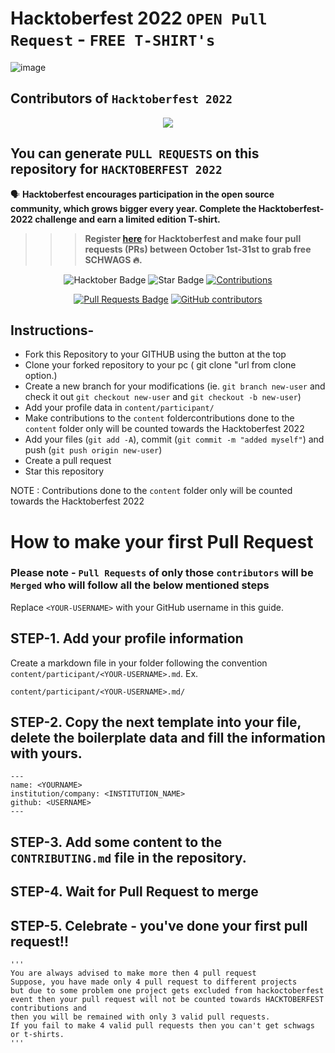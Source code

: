 # Hacktoberfest 2022 `OPEN Pull Request` - `FREE T-SHIRT's`
![image](https://user-images.githubusercontent.com/54509629/192245072-cf710b48-ee99-47b2-8446-e45d21f25c60.png)

## Contributors of `Hacktoberfest 2022`

<div align="center">

<a href="https://github.com/jvm-coder/Hacktoberfest2022_jvm-coder/graphs/contributors">
  <img src="https://contrib.rocks/image?repo=jvm-coder/Hacktoberfest2022_jvm-coder" />
</a>
  
</div>

## You can generate `PULL REQUESTS` on this repository for `HACKTOBERFEST 2022`

🗣 **Hacktoberfest encourages participation in the open source community, which grows bigger every year. Complete the Hacktoberfest-2022 challenge and earn a limited edition T-shirt.**

>>> **Register [here](https://hacktoberfest.digitalocean.com) for Hacktoberfest and make four pull requests (PRs) between October 1st-31st to grab free SCHWAGS 🔥.**

<div align="center">

<img src="https://img.shields.io/badge/hacktoberfest-2022-blueviolet" alt="Hacktober Badge"/>
 <img src="https://img.shields.io/static/v1?label=%F0%9F%8C%9F&message=If%20Useful&style=style=flat&color=BC4E99" alt="Star Badge"/>
 <a href="https://github.com/jvm-coder" ><img src="https://img.shields.io/badge/Contributions-welcome-violet.svg?style=flat&logo=git" alt="Contributions" /></a>

<a href="https://github.com/jvm-coder/Hacktoberfest2022_jvm-coder/pulls"><img src="https://img.shields.io/github/issues-pr/jvm-coder/Hacktoberfest2022_jvm-coder" alt="Pull Requests Badge"/></a>
<a href="https://github.com/jvm-coder/Hacktoberfest2022_jvm-coder/graphs/contributors"><img alt="GitHub contributors" src="https://img.shields.io/github/contributors/jvm-coder/Hacktoberfest2022_jvm-coder?color=2b9348"></a>
<a href="https://github.com/jvm-coder/Hacktoberfest2022_jvm-coder/blob/master/LICENSE"></a>

</div>

## Instructions-

- Fork this Repository to your GITHUB using the button at the top
- Clone your forked repository to your pc ( git clone "url from clone option.)
- Create a new branch for your modifications (ie. `git branch new-user` and check it out `git checkout new-user` and `git checkout -b new-user`)
- Add your profile data in `content/participant/`
- Make contributions to the `content` foldercontributions done to the `content` folder only will be counted towards the Hacktoberfest 2022
- Add your files (`git add -A`), commit (`git commit -m "added myself"`) and push (`git push origin new-user`)
- Create a pull request
- Star this repository

NOTE : Contributions done to the `content` folder only will be counted towards the Hacktoberfest 2022

# How to make your first Pull Request
### Please note - `Pull Requests` of only those `contributors` will be `Merged` who will follow all the below mentioned steps

Replace `<YOUR-USERNAME>` with your GitHub username in this guide.

## STEP-1. Add your profile information

Create a markdown file in your folder following the convention `content/participant/<YOUR-USERNAME>.md`. 
Ex.

```
content/participant/<YOUR-USERNAME>.md/
```

## STEP-2. Copy the next template into your file, delete the boilerplate data and fill the information with yours.

```
---
name: <YOURNAME>
institution/company: <INSTITUTION_NAME>
github: <USERNAME>
---
```

## STEP-3. Add some content to the `CONTRIBUTING.md` file in  the repository.

## STEP-4. Wait for Pull Request to merge

## STEP-5. Celebrate - you've done your first pull request!!

```
'''
You are always advised to make more then 4 pull request
Suppose, you have made only 4 pull request to different projects
but due to some problem one project gets excluded from hackoctoberfest event then your pull request will not be counted towards HACKTOBERFEST contributions and 
then you will be remained with only 3 valid pull requests.
If you fail to make 4 valid pull requests then you can't get schwags or t-shirts.
'''
```

